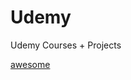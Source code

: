 # Udemy
Udemy Courses + Projects

[awesome](http://htmlpreview.github.io/?https://github.com/SonyaMoisset/Udemy/blob/master/awesome/index.html)